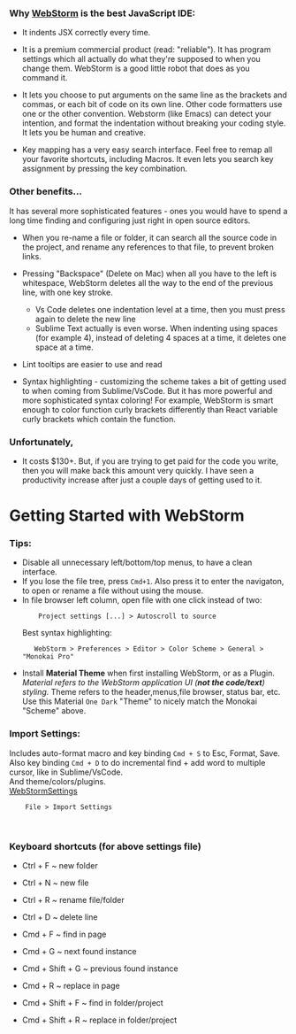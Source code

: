 
### Why [WebStorm](https://www.jetbrains.com/webstorm/) is the best JavaScript IDE:  

* It indents JSX correctly every time.

* It is a premium commercial product (read: "reliable"). It has program settings which all actually do what they're supposed to when you change them. WebStorm is a good little robot that does as you command it.  
  
* It lets you choose to put arguments on the same line as the brackets and commas, or each bit of code on its own line. Other code formatters use one or the other convention. Webstorm (like Emacs) can detect your intention, and format the indentation without breaking your coding style. It lets you be human and creative.
  
* Key mapping has a very easy search interface. Feel free to remap all your favorite shortcuts, including Macros. It even lets you search key assignment by pressing the key combination.
  
  
### Other benefits...  
  
It has several more sophisticated features - ones you would have to spend a long time finding and configuring just right in open source editors.  
  
* When you re-name a file or folder, it can search all the source code in the project, and rename any references to that file, to prevent broken links.  
    
* Pressing "Backspace" (Delete on Mac) when all you have to the left is whitespace, WebStorm deletes all the way to the end of the previous line, with one key stroke.  
    * Vs Code deletes one indentation level at a time, then you must press again to delete the new line  
    * Sublime Text actually is even worse. When indenting using spaces (for example 4), instead of deleting 4 spaces at a time, it deletes one space at a time.  
  
* Lint tooltips are easier to use and read  
  
* Syntax highlighting - customizing the scheme takes a bit of getting used to when coming from Sublime/VsCode. But it has more powerful and more sophisticated syntax coloring! For example, WebStorm is smart enough to color function curly brackets differently than React variable curly brackets which contain the function.  
  
  
### Unfortunately,  
* It costs $130+. But, if you are trying to get paid for the code you write, then you will make back this amount very quickly. I have seen a productivity increase after just a couple days of getting used to it.   

  
# Getting Started with WebStorm  
  
### Tips:  
* Disable all unnecessary left/bottom/top menus, to have a clean interface.
* If you lose the file tree, press `Cmd+1`. Also press it to enter the navigaton, to open or rename a file without using the mouse.  
* In file browser left column, open file with one click instead of two:  
    ```  
        Project settings [...] > Autoscroll to source  
    ```  
     Best syntax highlighting:  
     ```  
        WebStorm > Preferences > Editor > Color Scheme > General > "Monokai Pro"  
    ```  
* Install **Material Theme** when first installing WebStorm, or as a Plugin. *Material refers to the WebStorm application UI (**not the code/text**) styling.* Theme refers to the header,menus,file browser, status bar, etc. Use this Material `One Dark` "Theme" to nicely match the Monokai "Scheme" above.  
  
### Import Settings:  
Includes auto-format macro and key binding `Cmd + S` to Esc, Format, Save.  
Also key binding `Cmd + D` to do incremental find + add word to multiple cursor, like in Sublime/VsCode.  
And theme/colors/plugins.  
[WebStormSettings](/docs/assets/files/WebStormSettings.zip)  
```  
    File > Import Settings  
```  
<br /> 

### Keyboard shortcuts (for above settings file)  
* Ctrl + F        ~ new folder  
* Ctrl + N        ~ new file  
* Ctrl + R        ~ rename file/folder  
* Ctrl + D        ~ delete line

* Cmd + F           ~ find in page
* Cmd + G           ~ next found instance
* Cmd + Shift + G           ~ previous found instance

* Cmd + R           ~ replace in page

* Cmd + Shift + F       ~ find in folder/project
* Cmd + Shift + R       ~ replace in folder/project


 